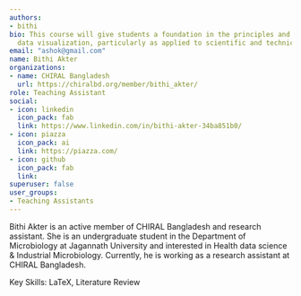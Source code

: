 ```yaml
---
authors:
- bithi
bio: This course will give students a foundation in the principles and practice of
  data visualization, particularly as applied to scientific and technical data.
email: "ashok@gmail.com"
name: Bithi Akter
organizations:
- name: CHIRAL Bangladesh
  url: https://chiralbd.org/member/bithi_akter/
role: Teaching Assistant
social:
- icon: linkedin
  icon_pack: fab
  link: https://www.linkedin.com/in/bithi-akter-34ba851b0/
- icon: piazza
  icon_pack: ai
  link: https://piazza.com/
- icon: github
  icon_pack: fab
  link:
superuser: false
user_groups:
- Teaching Assistants
---
```

Bithi Akter is an active member of CHIRAL Bangladesh and research assistant. She is an undergraduate student in the Department of Microbiology at Jagannath University and interested in Health data science & Industrial Microbiology.  Currently, he is working as a research assistant at CHIRAL Bangladesh. 

Key Skills: LaTeX, Literature Review
